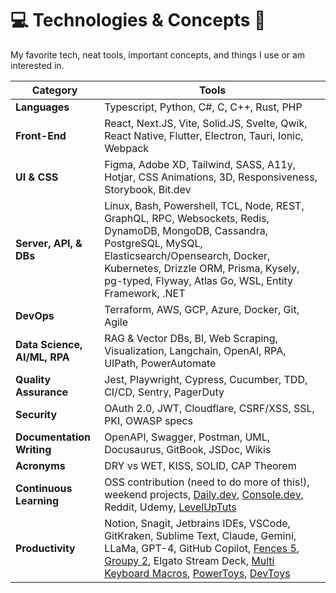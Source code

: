 # 💻 Technologies & Concepts 🧬

My favorite tech, neat tools, important concepts, and things I use or am interested in.

| **Category**                 | **Tools**                                                    |
| ---------------------------- | ------------------------------------------------------------ |
| **Languages**                | Typescript, Python, C#, C, C++, Rust, PHP                    |
| **Front-End**                | React, Next.JS, Vite, Solid.JS, Svelte, Qwik, React Native, Flutter, Electron, Tauri, Ionic, Webpack |
| **UI & CSS**                 | Figma, Adobe XD, Tailwind, SASS, A11y, Hotjar, CSS Animations, 3D, Responsiveness, Storybook, Bit.dev |
| **Server, API, & DBs**       | Linux, Bash, Powershell, TCL, Node, REST, GraphQL, RPC, Websockets, Redis, DynamoDB, MongoDB, Cassandra, PostgreSQL, MySQL, Elasticsearch/Opensearch, Docker, Kubernetes, Drizzle ORM, Prisma, Kysely, pg-typed, Flyway, Atlas Go, WSL, Entity Framework, .NET |
| **DevOps**                   | Terraform, AWS, GCP, Azure, Docker, Git, Agile               |
| **Data Science, AI/ML, RPA** | RAG & Vector DBs, BI, Web Scraping, Visualization, Langchain, OpenAI, RPA, UIPath, PowerAutomate |
| **Quality Assurance**        | Jest, Playwright, Cypress, Cucumber, TDD, CI/CD, Sentry, PagerDuty |
| **Security**                 | OAuth 2.0, JWT, Cloudflare, CSRF/XSS, SSL, PKI, OWASP specs  |
| **Documentation Writing**    | OpenAPI, Swagger, Postman, UML, Docusaurus, GitBook, JSDoc, Wikis |
| **Acronyms**                 | DRY vs WET, KISS, SOLID, CAP Theorem                         |
| **Continuous Learning**      | OSS contribution (need to do more of this!), weekend projects, [Daily.dev](https://daily.dev/), [Console.dev](https://console.dev/), Reddit, Udemy, [LevelUpTuts](https://levelup.video/) |
| **Productivity**             | Notion, Snagit, Jetbrains IDEs, VSCode, GitKraken, Sublime Text, Claude, Gemini, LLaMa, GPT-4, GitHub Copilot, [Fences 5](https://www.stardock.com/products/fences/), [Groupy 2](https://www.stardock.com/products/groupy/), Elgato Stream Deck, [Multi Keyboard Macros](https://mediachance.com/multikeyboard/), [PowerToys](https://apps.microsoft.com/detail/xp89dcgq3k6vld), [DevToys](https://apps.microsoft.com/detail/9pgcv4v3bk4w) |
